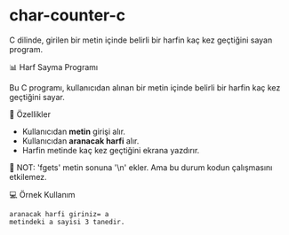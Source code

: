  # char-counter-c
C dilinde, girilen bir metin içinde belirli bir harfin kaç kez geçtiğini sayan program.

📊 Harf Sayma Programı

Bu C programı, kullanıcıdan alınan bir metin içinde belirli bir harfin kaç kez geçtiğini sayar.

🚀 Özellikler

- Kullanıcıdan **metin** girişi alır.
- Kullanıcıdan **aranacak harfi** alır.
- Harfin metinde kaç kez geçtiğini ekrana yazdırır.

📌 NOT: 
'fgets' metin sonuna '\n' ekler. Ama bu durum kodun çalışmasını etkilemez.


💻 Örnek Kullanım

``` bir metin giriniz= merhaba dunya
aranacak harfi giriniz= a
metindeki a sayisi 3 tanedir. 

